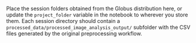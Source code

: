 Place the session folders obtained from the Globus distribution here, or update the `project_folder` variable in the notebook to wherever you store them. Each session directory should contain a `processed_data/processed_image_analysis_output/` subfolder with the CSV files generated by the original preprocessing workflow.
